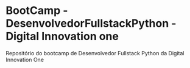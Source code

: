 # BootCamp - DesenvolvedorFullstackPython - Digital Innovation one
Repositório do bootcamp de Desenvolvedor Fullstack Python da Digital Innovation One
